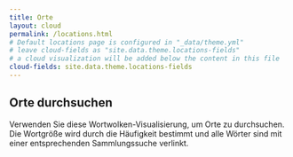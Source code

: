 ```yaml
---
title: Orte
layout: cloud
permalink: /locations.html
# Default locations page is configured in "_data/theme.yml"
# leave cloud-fields as "site.data.theme.locations-fields"
# a cloud visualization will be added below the content in this file
cloud-fields: site.data.theme.locations-fields
---
```


## Orte durchsuchen

Verwenden Sie diese Wortwolken-Visualisierung, um Orte zu durchsuchen.
Die Wortgröße wird durch die Häufigkeit bestimmt und alle Wörter sind mit einer entsprechenden Sammlungssuche verlinkt.
